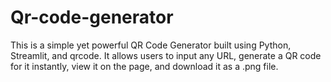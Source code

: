 # Qr-code-generator
This is a simple yet powerful QR Code Generator built using Python, Streamlit, and qrcode. It allows users to input any URL, generate a QR code for it instantly, view it on the page, and download it as a .png file.
